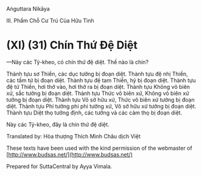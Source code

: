  

Aṅguttara Nikāya

III. Phẩm Chỗ Cư Trú Của Hữu Tình

# (XI) (31) Chín Thứ Ðệ Diệt

—Này các Tỷ-kheo, có chín thứ đệ diệt. Thế nào là chín?

Thành tựu sơ Thiền, các dục tưởng bị đoạn diệt. Thành tựu đệ nhị Thiền, các tầm tứ bị đoạn diệt. Thành tựu đệ tam Thiền, hỷ bị đoạn diệt. Thành tựu đệ tứ Thiền, hơi thở vào, hơi thở ra bị đoạn diệt. Thành tựu Không vô biên xứ, sắc tưởng bị đoạn diệt. Thành tựu Thức vô biên xứ, Không vô biên xứ tưởng bị đoạn diệt. Thành tựu Vô sở hữu xứ, Thức vô biên xứ tưởng bị đoạn diệt. Thành tựu Phi tưởng phi phi tưởng xứ, Vô sở hữu xứ tưởng bị đoạn diệt. Thành tựu Diệt thọ tưởng định, các tưởng và các cảm thọ bị đoạn diệt.

Này các Tỷ-kheo, đây là chín thứ đệ diệt.

Translated by: Hòa thượng Thích Minh Châu dịch Việt

These texts have been used with the kind permission of the webmaster of [http://www.budsas.net/](http://www.budsas.net/)

Prepared for SuttaCentral by Ayya Vimala.